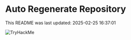 # Auto Regenerate Repository

This README was last updated: 2025-02-25 16:37:01

 ![TryHackMe](https://tryhackme.com/badge/533634)
